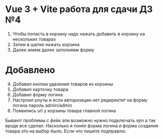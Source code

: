 # Vue 3 + Vite работа для сдачи ДЗ №4
1) Чтобы попасть в корзину надо нажать добавить в корзину на нескольких товарах
2) Затем в шапке нажать корзина
3) Далее жмем далее заполняем форму
# Добавлено
4) Добавил кнопки удаления товаров из корзины
5) Добавил карточку товара
6) Добавил форму логина
7) Настроил роуты и если авторизации нет редиректит на форму логина пароль admin/admin
8) Появились url у корзины товара главной логина

   

Бывают проблемы с фейк апи возможно нужно подключать vpn а так вроде все сделал. Насколько я понял форма логина и форма создания товара это на выбор было. Если что пишите подправлю.

